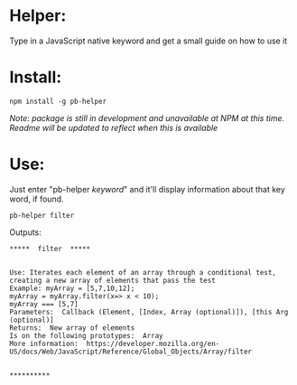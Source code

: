 # Helper:

Type in a JavaScript native keyword and get a small guide on how to use it

# Install:

```
npm install -g pb-helper
```

_Note: package is still in development and unavailable at NPM at this time.  Readme will be updated to reflect when this is available_

# Use:

Just enter "pb-helper _keyword_" and it'll display information about that key word, if found.

```
pb-helper filter
```

Outputs:

```
*****  filter  *****


Use: Iterates each element of an array through a conditional test, creating a new array of elements that pass the test
Example: myArray = [5,7,10,12];
myArray = myArray.filter(x=> x < 10);
myArray === [5,7]
Parameters:  Callback (Element, [Index, Array (optional)]), [this Arg (optional)]
Returns:  New array of elements
Is on the following prototypes:  Array
More information:  https://developer.mozilla.org/en-US/docs/Web/JavaScript/Reference/Global_Objects/Array/filter


**********